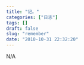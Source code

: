 ```yaml
---
title: "记。"
categories: ["日志"]
tags: []
draft: false
slug: "remember"
date: "2010-10-31 22:32:20"
---
```


N/A

